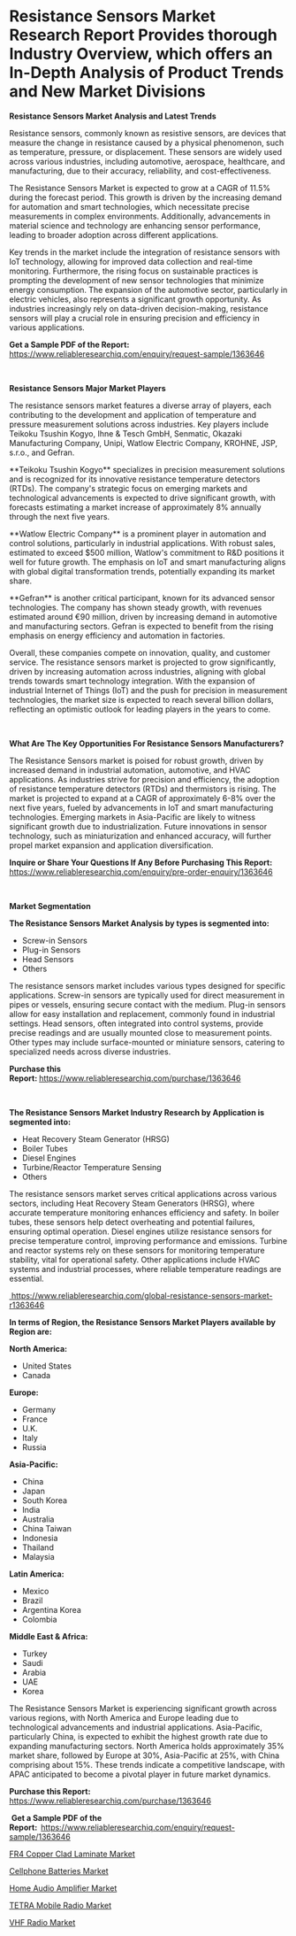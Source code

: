 <p><h1>Resistance Sensors Market Research Report Provides thorough Industry Overview, which offers an In-Depth Analysis of Product Trends and New Market Divisions</h1></p><p><strong>Resistance Sensors Market Analysis and Latest Trends</strong></p>
<p><p>Resistance sensors, commonly known as resistive sensors, are devices that measure the change in resistance caused by a physical phenomenon, such as temperature, pressure, or displacement. These sensors are widely used across various industries, including automotive, aerospace, healthcare, and manufacturing, due to their accuracy, reliability, and cost-effectiveness. </p><p>The Resistance Sensors Market is expected to grow at a CAGR of 11.5% during the forecast period. This growth is driven by the increasing demand for automation and smart technologies, which necessitate precise measurements in complex environments. Additionally, advancements in material science and technology are enhancing sensor performance, leading to broader adoption across different applications. </p><p>Key trends in the market include the integration of resistance sensors with IoT technology, allowing for improved data collection and real-time monitoring. Furthermore, the rising focus on sustainable practices is prompting the development of new sensor technologies that minimize energy consumption. The expansion of the automotive sector, particularly in electric vehicles, also represents a significant growth opportunity. As industries increasingly rely on data-driven decision-making, resistance sensors will play a crucial role in ensuring precision and efficiency in various applications.</p></p>
<p><strong>Get a Sample PDF of the Report:&nbsp;</strong> <a href="https://www.reliableresearchiq.com/enquiry/request-sample/1363646?utm_campaign=1087&utm_medium=2&utm_source=Github&utm_content=ia&utm_term=06042025&utm_id=resistance-sensors">https://www.reliableresearchiq.com/enquiry/request-sample/1363646</a></p>
<p>&nbsp;</p>
<p><strong>Resistance Sensors Major Market Players</strong></p>
<p><p>The resistance sensors market features a diverse array of players, each contributing to the development and application of temperature and pressure measurement solutions across industries. Key players include Teikoku Tsushin Kogyo, Ihne & Tesch GmbH, Senmatic, Okazaki Manufacturing Company, Unipi, Watlow Electric Company, KROHNE, JSP, s.r.o., and Gefran.</p><p>**Teikoku Tsushin Kogyo** specializes in precision measurement solutions and is recognized for its innovative resistance temperature detectors (RTDs). The company's strategic focus on emerging markets and technological advancements is expected to drive significant growth, with forecasts estimating a market increase of approximately 8% annually through the next five years.</p><p>**Watlow Electric Company** is a prominent player in automation and control solutions, particularly in industrial applications. With robust sales, estimated to exceed $500 million, Watlow's commitment to R&D positions it well for future growth. The emphasis on IoT and smart manufacturing aligns with global digital transformation trends, potentially expanding its market share.</p><p>**Gefran** is another critical participant, known for its advanced sensor technologies. The company has shown steady growth, with revenues estimated around €90 million, driven by increasing demand in automotive and manufacturing sectors. Gefran is expected to benefit from the rising emphasis on energy efficiency and automation in factories.</p><p>Overall, these companies compete on innovation, quality, and customer service. The resistance sensors market is projected to grow significantly, driven by increasing automation across industries, aligning with global trends towards smart technology integration. With the expansion of industrial Internet of Things (IoT) and the push for precision in measurement technologies, the market size is expected to reach several billion dollars, reflecting an optimistic outlook for leading players in the years to come.</p></p>
<p>&nbsp;</p>
<p><strong>What Are The Key Opportunities For Resistance Sensors Manufacturers?</strong></p>
<p><p>The Resistance Sensors market is poised for robust growth, driven by increased demand in industrial automation, automotive, and HVAC applications. As industries strive for precision and efficiency, the adoption of resistance temperature detectors (RTDs) and thermistors is rising. The market is projected to expand at a CAGR of approximately 6-8% over the next five years, fueled by advancements in IoT and smart manufacturing technologies. Emerging markets in Asia-Pacific are likely to witness significant growth due to industrialization. Future innovations in sensor technology, such as miniaturization and enhanced accuracy, will further propel market expansion and application diversification.</p></p>
<p><strong>Inquire or Share Your Questions If Any Before Purchasing This Report:</strong> <a href="https://www.reliableresearchiq.com/enquiry/pre-order-enquiry/1363646?utm_campaign=1087&utm_medium=2&utm_source=Github&utm_content=ia&utm_term=06042025&utm_id=resistance-sensors">https://www.reliableresearchiq.com/enquiry/pre-order-enquiry/1363646</a></p>
<p>&nbsp;</p>
<p><strong>Market Segmentation</strong></p>
<p><strong>The Resistance Sensors Market Analysis by types is segmented into:</strong></p>
<p><ul><li>Screw-in Sensors</li><li>Plug-in Sensors</li><li>Head Sensors</li><li>Others</li></ul></p>
<p><p>The resistance sensors market includes various types designed for specific applications. Screw-in sensors are typically used for direct measurement in pipes or vessels, ensuring secure contact with the medium. Plug-in sensors allow for easy installation and replacement, commonly found in industrial settings. Head sensors, often integrated into control systems, provide precise readings and are usually mounted close to measurement points. Other types may include surface-mounted or miniature sensors, catering to specialized needs across diverse industries.</p></p>
<p><strong>Purchase this Report:&nbsp;</strong><a href="https://www.reliableresearchiq.com/purchase/1363646?utm_campaign=1087&utm_medium=2&utm_source=Github&utm_content=ia&utm_term=06042025&utm_id=resistance-sensors">https://www.reliableresearchiq.com/purchase/1363646</a></p>
<p>&nbsp;</p>
<p><strong>The Resistance Sensors Market Industry Research by Application is segmented into:</strong></p>
<p><ul><li>Heat Recovery Steam Generator (HRSG)</li><li>Boiler Tubes</li><li>Diesel Engines</li><li>Turbine/Reactor Temperature Sensing</li><li>Others</li></ul></p>
<p><p>The resistance sensors market serves critical applications across various sectors, including Heat Recovery Steam Generators (HRSG), where accurate temperature monitoring enhances efficiency and safety. In boiler tubes, these sensors help detect overheating and potential failures, ensuring optimal operation. Diesel engines utilize resistance sensors for precise temperature control, improving performance and emissions. Turbine and reactor systems rely on these sensors for monitoring temperature stability, vital for operational safety. Other applications include HVAC systems and industrial processes, where reliable temperature readings are essential.</p></p>
<p><a href="https://www.reliableresearchiq.com/global-resistance-sensors-market-r1363646?utm_campaign=1087&utm_medium=2&utm_source=Github&utm_content=ia&utm_term=06042025&utm_id=resistance-sensors">&nbsp;https://www.reliableresearchiq.com/global-resistance-sensors-market-r1363646</a></p>
<p><strong>In terms of Region, the Resistance Sensors Market Players available by Region are:</strong></p>
<p>
    <p> <strong> North America: </strong>
        <ul>
            <li>United States</li>
            <li>Canada</li>
        </ul>
        </p> 
    <p> <strong> Europe: </strong>
        <ul>
            <li>Germany</li>
            <li>France</li>
            <li>U.K.</li>
            <li>Italy</li>
            <li>Russia</li>
        </ul>
        </p> 
    <p> <strong> Asia-Pacific: </strong>
        <ul>
            <li>China</li>
            <li>Japan</li>
            <li>South Korea</li>
            <li>India</li>
            <li>Australia</li>
            <li>China Taiwan</li>
            <li>Indonesia</li>
            <li>Thailand</li>
            <li>Malaysia</li>
        </ul>
        </p> 
    <p> <strong> Latin America: </strong>
        <ul>
            <li>Mexico</li>
            <li>Brazil</li>
            <li>Argentina Korea</li>
            <li>Colombia</li>
        </ul>
        </p> 
    <p> <strong> Middle East & Africa: </strong>
        <ul>
            <li>Turkey</li>
            <li>Saudi</li>
            <li>Arabia</li>
            <li>UAE</li>
            <li>Korea</li>
        </ul>
    </p>
    </p>
<p><p>The Resistance Sensors Market is experiencing significant growth across various regions, with North America and Europe leading due to technological advancements and industrial applications. Asia-Pacific, particularly China, is expected to exhibit the highest growth rate due to expanding manufacturing sectors. North America holds approximately 35% market share, followed by Europe at 30%, Asia-Pacific at 25%, with China comprising about 15%. These trends indicate a competitive landscape, with APAC anticipated to become a pivotal player in future market dynamics.</p></p>
<p><strong>Purchase this Report: </strong><a href="https://www.reliableresearchiq.com/purchase/1363646?utm_campaign=1087&utm_medium=2&utm_source=Github&utm_content=ia&utm_term=06042025&utm_id=resistance-sensors">https://www.reliableresearchiq.com/purchase/1363646</a></p>
<p>&nbsp;<strong>Get a Sample PDF of the Report:&nbsp;&nbsp;</strong><a href="https://www.reliableresearchiq.com/enquiry/request-sample/1363646?utm_campaign=1087&utm_medium=2&utm_source=Github&utm_content=ia&utm_term=06042025&utm_id=resistance-sensors">https://www.reliableresearchiq.com/enquiry/request-sample/1363646</a></p>
<p><strong></strong></p>
<p><p><a href="https://github.com/bibzmuiko/Market-Research-Report-List-1/blob/main/fr4-copper-clad-laminate-market.md?utm_campaign=1087&utm_medium=2&utm_source=Github&utm_content=ia&utm_term=06042025&utm_id=resistance-sensors">FR4 Copper Clad Laminate Market</a></p><p><a href="https://github.com/larotnanonhx/Market-Research-Report-List-1/blob/main/cellphone-batteries-market.md?utm_campaign=1087&utm_medium=2&utm_source=Github&utm_content=ia&utm_term=06042025&utm_id=resistance-sensors">Cellphone Batteries Market</a></p><p><a href="https://github.com/borsiflorsfa/Market-Research-Report-List-1/blob/main/home-audio-amplifier-market.md?utm_campaign=1087&utm_medium=2&utm_source=Github&utm_content=ia&utm_term=06042025&utm_id=resistance-sensors">Home Audio Amplifier Market</a></p><p><a href="https://github.com/linnuripat/Market-Research-Report-List-1/blob/main/tetra-mobile-radio-market.md?utm_campaign=1087&utm_medium=2&utm_source=Github&utm_content=ia&utm_term=06042025&utm_id=resistance-sensors">TETRA Mobile Radio Market</a></p><p><a href="https://github.com/kelttnandan9/Market-Research-Report-List-1/blob/main/vhf-radio-market.md?utm_campaign=1087&utm_medium=2&utm_source=Github&utm_content=ia&utm_term=06042025&utm_id=resistance-sensors">VHF Radio Market</a></p></p>